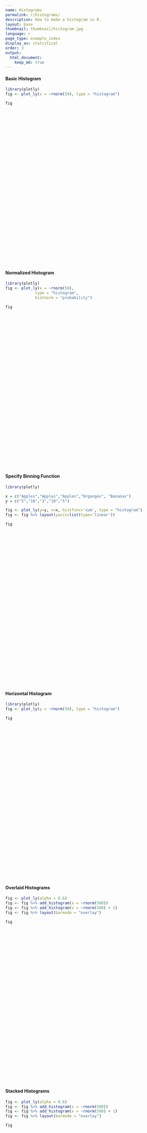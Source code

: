 ```yaml
---
name: Histograms
permalink: r/histograms/
description: How to make a histogram in R.
layout: base
thumbnail: thumbnail/histogram.jpg
language: r
page_type: example_index
display_as: statistical
order: 3
output:
  html_document:
    keep_md: true
---
```



#### Basic Histogram


```r
library(plotly)
fig <- plot_ly(x = ~rnorm(50), type = "histogram")

fig
```

<div id="htmlwidget-355b03c7bb6f570a4fd3" style="width:672px;height:480px;" class="plotly html-widget"></div>
<script type="application/json" data-for="htmlwidget-355b03c7bb6f570a4fd3">{"x":{"visdat":{"1a373d7fcaa1":["function () ","plotlyVisDat"]},"cur_data":"1a373d7fcaa1","attrs":{"1a373d7fcaa1":{"x":{},"alpha_stroke":1,"sizes":[10,100],"spans":[1,20],"type":"histogram"}},"layout":{"margin":{"b":40,"l":60,"t":25,"r":10},"xaxis":{"domain":[0,1],"automargin":true,"title":"rnorm(50)"},"yaxis":{"domain":[0,1],"automargin":true},"hovermode":"closest","showlegend":false},"source":"A","config":{"showSendToCloud":false},"data":[{"x":[0.27983542866983,-0.674298481705382,-0.570670899880519,1.34998655930649,-0.27452735736833,0.777222953984858,0.206716618598938,-0.577427099368804,1.23914610116807,-0.464376672457415,0.525597104551283,-1.00305727999044,0.0304988791059347,-2.09835424756752,-0.306749113403799,0.980998095505458,0.18605629961266,0.672607869623748,-0.200068964467869,-0.607275470051013,0.305796464425896,1.18266012382072,-0.456253289616722,-0.0904232360232152,0.0594432160556748,0.185327200298133,-0.470245776573323,-0.378475466169047,-0.555447995918674,-0.761502740800834,-1.61416898713566,1.10040572590884,0.597549716398477,-1.09786887773907,-0.286081493735998,0.623714070895035,1.22261436180257,-1.55215393208995,0.740322730982524,-0.662309650886409,-0.104475676073617,1.05328633285775,0.533183549791051,0.481241327543008,0.421187646275005,1.16938633532818,-0.967680576071991,-1.94224327583549,-2.04556120654591,0.0597190386114606],"type":"histogram","marker":{"color":"rgba(31,119,180,1)","line":{"color":"rgba(31,119,180,1)"}},"error_y":{"color":"rgba(31,119,180,1)"},"error_x":{"color":"rgba(31,119,180,1)"},"xaxis":"x","yaxis":"y","frame":null}],"highlight":{"on":"plotly_click","persistent":false,"dynamic":false,"selectize":false,"opacityDim":0.2,"selected":{"opacity":1},"debounce":0},"shinyEvents":["plotly_hover","plotly_click","plotly_selected","plotly_relayout","plotly_brushed","plotly_brushing","plotly_clickannotation","plotly_doubleclick","plotly_deselect","plotly_afterplot","plotly_sunburstclick"],"base_url":"https://plot.ly"},"evals":[],"jsHooks":[]}</script>

#### Normalized Histogram


```r
library(plotly)
fig <- plot_ly(x = ~rnorm(50),
             type = "histogram",
             histnorm = "probability")

fig
```

<div id="htmlwidget-0f14f626253671ef3985" style="width:672px;height:480px;" class="plotly html-widget"></div>
<script type="application/json" data-for="htmlwidget-0f14f626253671ef3985">{"x":{"visdat":{"1a373f193e81":["function () ","plotlyVisDat"]},"cur_data":"1a373f193e81","attrs":{"1a373f193e81":{"x":{},"histnorm":"probability","alpha_stroke":1,"sizes":[10,100],"spans":[1,20],"type":"histogram"}},"layout":{"margin":{"b":40,"l":60,"t":25,"r":10},"xaxis":{"domain":[0,1],"automargin":true,"title":"rnorm(50)"},"yaxis":{"domain":[0,1],"automargin":true},"hovermode":"closest","showlegend":false},"source":"A","config":{"showSendToCloud":false},"data":[{"x":[0.956418230816668,0.282397670756533,0.335493664780811,-0.55914771604428,0.440646851048775,1.13715425432916,-0.529794683243705,2.05867860155113,0.0157357513772343,-0.0321916153463011,1.18041962502991,1.52811717745098,-0.0213782490025081,-1.68346321595205,0.461226600765043,-0.339524092674311,1.46772093440076,0.605360692454705,-1.23490216303623,-0.194340542706868,0.673588804954787,2.23372568638953,0.344736829446026,-0.00307580109077507,-1.50636368929783,0.485513013366048,-1.02776668247136,1.32082219691812,1.402692751964,0.968874346159081,1.51301134063804,-1.01071443753755,0.822126380604659,0.627772897984335,0.576360623054911,0.419589880789405,0.484603184524029,1.13248350702096,-0.0938247503106488,0.406315192258802,1.69118363313816,-0.151313411162652,-0.398579601348941,-0.850595772514011,-1.41720556246084,0.779157305838177,0.307183166126124,0.532012726777215,0.336694265074098,0.0245409547516263],"histnorm":"probability","type":"histogram","marker":{"color":"rgba(31,119,180,1)","line":{"color":"rgba(31,119,180,1)"}},"error_y":{"color":"rgba(31,119,180,1)"},"error_x":{"color":"rgba(31,119,180,1)"},"xaxis":"x","yaxis":"y","frame":null}],"highlight":{"on":"plotly_click","persistent":false,"dynamic":false,"selectize":false,"opacityDim":0.2,"selected":{"opacity":1},"debounce":0},"shinyEvents":["plotly_hover","plotly_click","plotly_selected","plotly_relayout","plotly_brushed","plotly_brushing","plotly_clickannotation","plotly_doubleclick","plotly_deselect","plotly_afterplot","plotly_sunburstclick"],"base_url":"https://plot.ly"},"evals":[],"jsHooks":[]}</script>

#### Specify Binning Function


```r
library(plotly)

x = c("Apples","Apples","Apples","Organges", "Bananas")
y = c("5","10","3","10","5")

fig <- plot_ly(y=y, x=x, histfunc='sum', type = "histogram")
fig <- fig %>% layout(yaxis=list(type='linear'))

fig
```

<div id="htmlwidget-4ec66d2c1d259731288f" style="width:672px;height:480px;" class="plotly html-widget"></div>
<script type="application/json" data-for="htmlwidget-4ec66d2c1d259731288f">{"x":{"visdat":{"1a37210596":["function () ","plotlyVisDat"]},"cur_data":"1a37210596","attrs":{"1a37210596":{"y":["5","10","3","10","5"],"x":["Apples","Apples","Apples","Organges","Bananas"],"histfunc":"sum","alpha_stroke":1,"sizes":[10,100],"spans":[1,20],"type":"histogram"}},"layout":{"margin":{"b":40,"l":60,"t":25,"r":10},"yaxis":{"domain":[0,1],"automargin":true,"type":"linear","title":[],"categoryorder":"array","categoryarray":["10","3","5"]},"xaxis":{"domain":[0,1],"automargin":true,"title":[],"type":"category","categoryorder":"array","categoryarray":["Apples","Bananas","Organges"]},"hovermode":"closest","showlegend":false},"source":"A","config":{"showSendToCloud":false},"data":[{"y":["5","10","3","10","5"],"x":["Apples","Apples","Apples","Organges","Bananas"],"histfunc":"sum","type":"histogram","marker":{"color":"rgba(31,119,180,1)","line":{"color":"rgba(31,119,180,1)"}},"error_y":{"color":"rgba(31,119,180,1)"},"error_x":{"color":"rgba(31,119,180,1)"},"xaxis":"x","yaxis":"y","frame":null}],"highlight":{"on":"plotly_click","persistent":false,"dynamic":false,"selectize":false,"opacityDim":0.2,"selected":{"opacity":1},"debounce":0},"shinyEvents":["plotly_hover","plotly_click","plotly_selected","plotly_relayout","plotly_brushed","plotly_brushing","plotly_clickannotation","plotly_doubleclick","plotly_deselect","plotly_afterplot","plotly_sunburstclick"],"base_url":"https://plot.ly"},"evals":[],"jsHooks":[]}</script>

#### Horizontal Histogram


```r
library(plotly)
fig <- plot_ly(y = ~rnorm(50), type = "histogram")

fig
```

<div id="htmlwidget-32d2e41ed810b3c09694" style="width:672px;height:480px;" class="plotly html-widget"></div>
<script type="application/json" data-for="htmlwidget-32d2e41ed810b3c09694">{"x":{"visdat":{"1a373ab5e393":["function () ","plotlyVisDat"]},"cur_data":"1a373ab5e393","attrs":{"1a373ab5e393":{"y":{},"alpha_stroke":1,"sizes":[10,100],"spans":[1,20],"type":"histogram"}},"layout":{"margin":{"b":40,"l":60,"t":25,"r":10},"yaxis":{"domain":[0,1],"automargin":true,"title":"rnorm(50)"},"xaxis":{"domain":[0,1],"automargin":true},"hovermode":"closest","showlegend":false},"source":"A","config":{"showSendToCloud":false},"data":[{"y":[-1.80447616738818,0.598349361799679,-0.373743854056012,1.90595249911797,-0.638646358561413,-0.0283283603241676,-1.06734675254918,-1.30200262840946,-0.816727012830753,0.851028679079171,-0.112668695607578,-0.834570472329195,-1.41453417169772,-0.0132727162434534,1.58948306961394,-0.98607054047001,1.13510179360935,-1.74040891479292,1.60534051950468,0.0602822173418079,-0.569350939762041,0.983691984394392,-0.380903389260885,0.129933017156915,-0.171291774015986,1.86139457786177,1.2412518270499,2.2351581060209,0.35487207351733,-1.51786686748998,2.29234644704227,-0.468550861387706,0.361101509613577,-1.16237256680426,-1.90284577764087,-0.435112341138792,0.666653572370746,-0.897353186939828,1.23923545155261,-0.122424535566812,0.421465450149486,0.284907797426917,0.343430875373256,0.585484054595795,1.69675730846572,0.402300620660435,-1.42883821664292,-0.0486467171559873,0.0182484073202387,-0.253359150562663],"type":"histogram","orientation":"h","marker":{"color":"rgba(31,119,180,1)","line":{"color":"rgba(31,119,180,1)"}},"error_y":{"color":"rgba(31,119,180,1)"},"error_x":{"color":"rgba(31,119,180,1)"},"xaxis":"x","yaxis":"y","frame":null}],"highlight":{"on":"plotly_click","persistent":false,"dynamic":false,"selectize":false,"opacityDim":0.2,"selected":{"opacity":1},"debounce":0},"shinyEvents":["plotly_hover","plotly_click","plotly_selected","plotly_relayout","plotly_brushed","plotly_brushing","plotly_clickannotation","plotly_doubleclick","plotly_deselect","plotly_afterplot","plotly_sunburstclick"],"base_url":"https://plot.ly"},"evals":[],"jsHooks":[]}</script>

#### Overlaid Histograms


```r
fig <- plot_ly(alpha = 0.6)
fig <- fig %>% add_histogram(x = ~rnorm(500))
fig <- fig %>% add_histogram(x = ~rnorm(500) + 1)
fig <- fig %>% layout(barmode = "overlay")

fig
```

<div id="htmlwidget-c009abc4f8bbc7e511bf" style="width:672px;height:480px;" class="plotly html-widget"></div>
<script type="application/json" data-for="htmlwidget-c009abc4f8bbc7e511bf">{"x":{"visdat":{"1a376de343ec":["function () ","plotlyVisDat"]},"cur_data":"1a376de343ec","attrs":{"1a376de343ec":{"alpha":0.6,"alpha_stroke":1,"sizes":[10,100],"spans":[1,20],"x":{},"type":"histogram","inherit":true},"1a376de343ec.1":{"alpha":0.6,"alpha_stroke":1,"sizes":[10,100],"spans":[1,20],"x":{},"type":"histogram","inherit":true}},"layout":{"margin":{"b":40,"l":60,"t":25,"r":10},"barmode":"overlay","xaxis":{"domain":[0,1],"automargin":true,"title":"rnorm(500)"},"yaxis":{"domain":[0,1],"automargin":true},"hovermode":"closest","showlegend":true},"source":"A","config":{"showSendToCloud":false},"data":[{"x":[0.76562710574454,-2.07557393611518,-0.900757346349198,0.300283200173198,0.39716112553861,-1.27794853579214,-0.228279324238071,0.559149446601305,-0.0409053935844796,0.831383164624839,0.786938299008283,1.06698687720252,0.386497489037181,-0.905464330534411,-1.50222554367103,-0.222636383238608,1.52713368265261,0.498694421584151,-0.899450096726191,-0.969655472926223,0.198152798632106,0.752672945319335,0.347063331271682,-0.637482963223039,0.752819462111727,0.935840352254112,-0.240866241333957,-1.07591064787605,-2.52622906084288,-0.708625374236831,-0.415534294042231,0.65002733485553,0.425598293049029,-2.52553673194018,0.0780132726639589,1.33584885137133,1.13264234760325,-0.0486274925391137,-0.915361606267192,0.700108434644909,0.450456224045497,-0.795118683696664,0.320784507550256,0.139438758445379,0.248340543108388,-0.216322514988362,1.04458513876694,0.338721293448078,0.243668897904467,-0.965907578064929,-0.963697991677417,-1.27977542026004,0.932114902426987,-0.439077629635049,0.484604670955394,-3.31166743555305,-0.967062524560534,1.52222672726197,0.0309242143700725,1.3789584554258,0.551157711963245,0.508802956814667,-1.03624341140939,1.26056229252955,1.36034817283997,0.305644034447538,0.0160255507418257,0.505711056125059,-0.999353535352646,-0.35094681166388,0.964394367114605,-0.246061293850843,0.349999645960932,0.818604046908001,1.15043793355574,-0.615184907880957,1.4221388469401,0.557057639190329,-0.413990772392063,0.235256445682063,-0.718031666360183,0.616673472956994,0.0721376427255433,0.468229959202636,0.406525456997889,1.21658760524171,0.230396704979419,1.43640434202937,-0.0713654353193521,-1.72976078466873,-0.86760744575728,-0.994034121396668,-1.19070919582205,1.79414850321481,-0.0717644698413551,-0.430854520522467,-1.71857762623859,-0.237561734751948,-0.866116935095174,-0.00547737353667619,0.753728533418794,1.76568109324482,0.337430390397699,1.63482655655832,-1.68765008702311,1.55263821077383,-1.17405984817783,0.588471268640986,0.0441818956548226,0.663553292490948,-0.495252846545253,-0.256201983515899,-1.21090400352295,-0.244446805747517,0.156849177772613,-1.57222854738565,-2.40440632754997,1.11567366738679,0.238862872016805,-0.0596317800373447,0.702576436911892,-0.585550995586311,0.278377956007148,-0.206317178197942,1.92904829208203,1.51052621542606,-1.19114145168769,-0.119810688579126,0.00172963320424468,0.540820750385286,-0.667676701361042,-0.181905998770823,-0.566487628236369,0.860279264894245,0.469489895474751,-0.304579002256337,-0.96471569147877,0.109675802421102,-0.740034012340784,0.795965572252569,-0.884249396922624,1.44287290659205,0.993669183362727,0.32127371392915,0.510628348393417,1.64747375798297,-0.276896914068981,0.768326220594854,-1.19671179341215,-0.530559917323665,-1.06355258195893,-0.242329622534712,0.0224337371168691,-0.700479647946428,0.417156569108911,2.10448623705847,-0.320387881331389,0.0587908997313041,-0.937713951095777,0.327748877244424,1.48341517768527,-0.0809734420826933,-1.42666260900658,1.23361297623247,-1.46394874057876,0.517794096852243,-0.171336748947861,1.19625277736143,0.662554970623455,0.459814450759851,0.828868004222596,0.604634987898,0.326665018653917,0.85683140748624,0.630165753401996,-0.512718609753518,0.0305935694789521,-0.0219446081094826,-1.61153568407134,-0.997795042508342,-0.139323376806336,0.0260783995413009,-0.257737738656168,-1.44653115802779,1.63202848070821,-0.399795031830136,-1.12331516899342,-0.730469291196792,-0.179302525936043,-0.376923370094188,-0.743776973865871,-0.579922573985099,-1.352499064896,-0.266764215743567,-1.67344595381569,1.51568269688803,0.380711568740903,0.156658871600984,1.32908788924513,0.396337134086929,-1.4612436051644,-0.243996337275877,0.0244869483189417,0.302753565893084,0.0907571184048646,2.37304569397407,0.276398832704015,0.491728212944651,-0.380703986944353,0.158579301475354,0.0495510387042265,0.0888764021006252,0.605998778495349,-1.63334738072955,0.365830661257011,0.0636374138397922,-0.397719494594584,1.18800648444222,0.731435244911336,-0.752004997491859,-0.956640555243304,-0.329265372967889,0.680588161370678,0.800413337156248,-0.947020217023605,0.508849101249149,-0.750116977485346,-0.365024648634972,-1.77275475113572,-0.575070152756127,-0.531287607073236,0.579731503497286,0.0532313867410186,-1.34909451219464,0.869007959669608,0.719237309864951,0.553164619775555,-0.311775686968583,0.106474985642542,-0.622592154601903,-1.28756936327383,-1.75744830237438,0.356181299658466,0.4538008177216,0.314324333127815,0.540259309339519,0.894526076636005,1.06231629108396,-0.88556893677069,-0.0468446765352339,-0.607217359293277,-0.112680173740304,0.0810430730171554,-1.0363278867777,1.24541045794486,0.475325645609053,0.170236797386566,-0.579011070347193,-0.0322222618202725,1.03482308598976,-0.736805612016076,0.471297848791127,0.510827394514685,0.950114930746869,-1.85420443485127,-1.31142192309668,-0.532636741237238,0.517624900220467,0.606092285045312,-1.18603388497935,-0.58860101352747,-1.46617863368787,1.54518344907264,1.71435811658795,-0.305352380866082,-0.15568702140331,0.700881747984061,2.2909646071912,0.499283973948464,-0.865716356699908,0.0383742232712548,0.892990276530814,-0.38040715723713,0.10499092705407,0.42796925507366,0.391123284962272,-1.35119075368256,-1.66148003583342,-1.35395238745506,0.964572194508237,0.33446056408412,-1.18745937374273,0.884425912826842,0.701484122968111,-0.61456487378802,0.111949535831963,2.10839187700917,-0.796216473073957,0.0233225508923924,0.210587727338392,-1.88226076125313,-0.34754039621268,2.05595261125821,1.33379566032104,0.487437937485127,-0.231738512307095,0.208089622942372,0.0352604201620891,1.16599246602023,-2.13583962821891,0.302897517335564,-0.445197457577861,-0.559121509205191,-1.84718309785345,-0.310895916940984,0.565802333445123,0.725283838289772,-0.0261564033628197,0.15580012529364,0.543817029626114,-0.559355749556905,-1.48160131754469,1.1893524448224,1.15610757261277,2.01720501094033,-1.0743044404909,0.200664531718439,0.897190904373202,-3.13756342482829,1.57722365943875,-1.6897534082266,0.0583058371875258,1.29241490872442,0.334504201991973,-0.258129259580217,-0.319927060940581,0.0270898936159188,0.375358873064977,0.281815562913255,1.32724592147333,0.0968728859351673,-0.417570827728663,0.254850527083501,0.0234321354212107,1.76820601731851,0.308010694408663,-0.806269551544481,0.000722135686877654,-1.54553633311853,0.358870580800556,-1.08249337277696,-0.494579471230673,-0.000982925642293149,-0.59419634322994,2.52542915929377,-0.322145350839824,-0.301366248286813,1.40582253114744,2.14667403120227,1.09134658272599,0.416581113800201,0.19464726580915,-0.879488401308483,0.647276359393514,0.348100738625016,-0.711517333217193,0.417957403989502,-0.426521401853564,0.577973876146113,-0.549947596940304,-0.669600446430431,-0.511669608935175,-0.428059474324308,0.5977833733473,-0.273203465938261,0.000278947961991515,-0.28331879738375,-1.12234757342682,-0.223225736752934,-1.26301935749485,1.86872719172638,-0.27975815056998,-0.492609689945383,-0.130798879213067,0.834022646887551,-0.646573907794347,1.12982591341379,0.146548907755957,0.0189310168720506,-0.464979201707807,-1.19960913149167,1.76791505867521,0.760368114353271,0.57953657777241,-1.23393004699482,-0.107355719104546,0.586940823450455,1.61181746737712,-0.02450734707565,-0.569212477147797,0.476298561618983,0.918875569109183,-0.670432284169518,0.151886585583723,3.37142232123161,0.214805151487266,-1.10191480734375,0.101415202549155,0.618417213087413,1.56439559811997,-0.928287265674386,0.489831133036035,-0.25271228112907,1.29138413089496,1.84220597324751,0.824822137510365,-0.112621902858559,0.586158314808264,-1.55847541710753,-0.391663438245912,0.785825441472471,-0.666598148488519,0.334005512207178,-0.466315141629835,0.343902462858092,0.0350951728986699,-0.647419793250362,-0.226739581017507,0.513953793418138,0.485291695748766,-0.814736270040628,0.0672358162983518,1.13410729911052,0.247189013001549,2.66754898899722,-0.514724880960048,0.145145209437701,1.18124838128335,0.801666005595029,-0.214562781601416,-0.0353203334618521,-2.01988343537118,-2.41346663183055,-0.616630366678815,0.431278953351852,-0.66774284190611,-0.870627160905787,0.728743930899554,0.338365865155381,0.478816690573133,1.10672572594488,1.08025281109024,-0.274133004265657,-1.00276842616782,-0.399082110778684,-0.750971420399678,1.39716755937694,-0.187546219063841,0.837532300811796,0.753816574253276,-0.329759778946153,0.27076090655341,-0.0798744915846134,1.10909664253922,-0.0831029791702035,0.130979129890931,-0.65236531209165,0.648916911224777,0.224368122314475,1.42469604867158,0.707224658693175,-1.27231065059505,0.698636864700074,-1.43042757204308,2.27449140644969,-0.0758339112163303,-0.161866722816497,-0.729402835269757,-2.08173934476465,-0.249869146831746,-0.0987450933019609,0.207395664434968,0.874893722690407,-0.923252882436864,-0.36190979858615,-0.1127008825927,-0.997225180846703,2.11373480329587,2.321752550499,-0.686514587345396,-1.17472241433498,0.58901559860608,-0.44967334526832,1.71288734979503,0.281356391362037,-2.90797127052725,-1.96991191100016,-0.0440956952801771,-2.23072567396067,-0.825932191471317],"type":"histogram","marker":{"color":"rgba(31,119,180,0.6)","line":{"color":"rgba(31,119,180,1)"}},"error_y":{"color":"rgba(31,119,180,0.6)"},"error_x":{"color":"rgba(31,119,180,0.6)"},"xaxis":"x","yaxis":"y","frame":null},{"x":[2.02839177049214,2.15135171497743,0.0170858447277304,1.96684953887696,1.27766479921141,-0.244205792633055,-0.0730099172504297,2.30220005530775,0.163889739137149,1.12181990521876,1.72619895158778,2.23962648830237,0.170667920762411,-0.471810033403535,1.3905085246821,2.69214349234592,1.96376715202897,0.276042129886815,0.361442872605316,1.78236524192521,-1.32631800084859,-1.01778699855531,-0.685129614748259,-0.586493574881367,0.713645659117145,0.0749666518996076,1.65085562422336,1.27533086066686,-0.588578565876818,1.97182323648887,0.869185213803877,1.85674402225153,2.68794188696312,1.03610194707059,1.26085297846519,-1.11766614894021,0.924823459174562,0.0597751562020415,0.556021846238641,1.1528621621723,2.01603744272922,2.58034995568197,-0.539990477347703,-0.269475938220583,-0.367228011882409,0.659887623389361,0.940454465343264,2.42450619886605,-0.0510937619032572,2.03988277972077,2.53075182495794,-0.818579952805064,2.15832915684787,1.98638152639958,0.575419211809172,1.93317161898069,1.53087415453609,2.98730258724222,0.557764876336621,2.04316731855109,0.802515388066863,3.4207107313499,1.38782316595306,0.46292340322366,2.39076207306275,0.502982051348815,0.149204186656512,0.513509143614611,-0.340907340384119,1.12708998080032,-0.862031743737852,2.3613568789506,0.492885259599274,1.40110713586107,3.21571975238664,2.5120551618088,1.18280602444508,-0.448967214937237,1.73832757336278,-0.049131789110628,0.144354602372094,1.09157602611397,-0.197931538567846,0.858515435638228,-1.06962333556224,1.52057021459373,-0.232730239312638,0.209689874577208,-0.108855093527295,0.62251494078362,1.83991810238505,0.494361963857982,-0.411491546791252,0.205748240374599,1.44439936437388,-0.259981197015039,3.82613249005263,0.908717342806967,0.489944042133636,2.52827685876651,0.0630031807466731,1.74927956261765,0.772291526825764,-0.194498090285532,0.680491241955049,1.00753688687726,0.870047302046168,-0.150747036083925,2.0510936707259,0.529126093354221,1.57954944759364,0.14024630210618,3.12299003317121,0.669326920356157,1.35311027227892,-1.32315027353539,1.1304498336031,0.553507107559831,1.64744614111485,0.447706777491476,1.10782259043911,-0.244623174306746,1.64257450738784,1.52439997880595,0.618686228294262,-0.268879633654745,1.16739459349648,0.524818451089743,1.32508914372165,0.820333964310155,-0.700288380800201,-0.391246811387958,0.813518933054019,0.364758656874745,0.526939532423591,1.73051954179311,0.429774390684815,0.954355616862303,0.971309041644763,-0.0949250977147416,2.51416458305505,2.30673596184756,2.74800579681737,2.03166185541199,3.14865873176349,2.28830222932949,2.74105178366835,0.694654800537496,1.23918530060237,1.2773645527647,2.02733775999891,0.662505958134862,0.976275631560222,1.69114030024072,-0.615568729201312,0.780826288433296,2.10660287508955,-0.390584329405319,0.928881234267226,0.99034421951755,1.92381812360698,0.700885439546137,0.676634689278504,1.3764994329394,2.31034270294542,0.609473423621797,3.63419749787962,0.464102457568194,1.20821060351434,1.58427784174548,1.15625452614828,1.31331405051865,0.417859109874798,-0.491868977279429,2.21124187375307,0.668298652870949,-0.888863899565131,1.86674961475991,-1.36047257870907,-1.29754128408172,1.27780879540891,0.99893850266597,1.86780485562459,0.221372850456,0.655680210261048,0.881490727715633,1.21566834051504,-0.164732878847248,0.311566483305726,1.01654237116104,1.73766397205899,0.0990628843667832,1.31328860793305,1.61030542032317,0.303338239873615,-0.224726921777936,0.400371174239817,-0.226889070562583,1.71146763718227,1.4653052646683,0.685124353599207,1.84384831190634,1.15386363935375,1.99392021303708,0.546249582876317,0.630066970645872,-0.729425976345594,2.03977484292859,1.11544884225283,2.16448175674707,-0.79376381951588,2.04130716175711,2.07941401366079,1.21965993567651,0.812099184720418,2.34285942330519,0.756940934715945,1.54309885363515,0.22850643343404,1.05828395956674,0.398694228193599,1.53318453942132,0.154333703516187,2.44810743210621,1.75018191026901,1.16067257782104,0.371631079081798,-1.31058219415477,0.828331186482588,-0.902224145852745,1.55015510937777,-0.0619433115468577,-0.0420126011035604,1.57194737542425,3.45442980691879,1.86979991639825,2.26849666179967,1.84545642543605,2.1154979833075,-1.01690048927486,1.79586228131032,-0.375155197813473,2.73880065699424,1.51476911074249,0.98664890533105,-0.922233187993956,1.30839514507951,0.698700245237184,2.89715885045187,1.25619438083556,0.883861830838812,1.49868885967642,2.55047256177259,0.310322900393665,-0.424211901656454,1.95274280333059,1.75780438064591,0.762723441010766,0.183266694756478,-0.336612283142931,1.16493646105872,0.576234206634239,1.02263405137941,1.50220062429682,0.996956576708489,1.29848014057481,1.88961617160363,1.41755621730508,1.08586584911591,-0.205613119715252,1.19817460944691,1.38373145586124,1.18454230884736,0.485674364045301,-0.214010616286743,1.39705811973829,0.0975945223639578,2.25636352596749,0.913938434853505,1.48831590909934,0.991312783805797,-0.789472706865482,2.94958038815002,1.08745887356627,1.69716562105724,-2.28887522913687,1.31028077932228,0.437664648986069,2.87354598268526,0.934288992907195,-0.108599191835444,3.13456721544512,1.74870177881523,-1.51042002693525,2.22526929911808,1.06590707984419,0.949776677931679,2.2257180768777,1.18663906471376,1.2700536247698,1.30708019525919,0.381519168554561,0.375709288909888,-0.126456865324691,2.60818257133836,1.63886426004919,0.431804222124017,1.22974025491464,1.06402051463181,0.680013081979727,0.0507814564539887,0.597579793763422,0.394200745180109,1.80738808079422,-1.21299287280566,-0.294580445506722,1.86255221349505,0.046394690735912,1.02418643398072,0.142144172929762,0.651164803212308,0.754238647860072,1.33638803110157,2.68919744221377,0.507942798596647,0.0174296854498195,1.89274194358931,1.07464160848679,1.24606879907492,1.01369473990739,-0.0608049967519892,3.04575833445732,2.8579817307725,0.0561102819600277,1.53355958284141,0.189974847000473,2.01555383116368,2.73066782559133,2.1404216562796,1.31279662700616,1.38753586105483,1.32089036983123,1.33851135838836,1.3277236759045,1.11296077695286,1.57184588146251,0.278356340531609,2.18889416778921,-0.786732815855817,1.0110195979473,0.457276299377844,3.1477196072288,-0.90614410887605,0.97547173469643,-1.20636116992943,0.838560981431631,1.16362864173687,1.36135210231248,1.04691649274232,1.02401300094206,1.80598823451899,0.812773002216968,1.28152523769458,1.617707957477,1.49156685379883,0.334265959643598,1.82092237719173,0.106578779187818,-0.194020363295803,2.3212334004288,0.557995649022455,0.0841295980528852,1.50861887462425,1.28123758998501,0.0243990858792262,0.631702099220579,2.64591118072915,2.47949193305149,1.25434965152881,0.960759572609287,0.428667698192286,1.81752717946226,1.54976176921194,1.44500539184179,0.366056746637653,0.547516642542402,2.36320517188624,1.0648524193583,1.08779538604944,0.114456751732412,1.97534417003875,1.23745533440986,1.42833957905356,1.43188414004104,-0.180675773367789,0.781169343506698,0.668791558769604,0.556271351703019,0.971224689517026,1.60436803300991,1.2797513673413,3.16286266079041,-0.193404235836755,2.9595843379469,2.03219034706542,0.96353728441547,-0.476548468185997,0.357667286190572,1.91338023728739,0.893006198202266,1.57045375687389,-0.13503449458594,0.573774899900132,1.19125608431664,2.59729686492881,2.34640409143541,0.294958667633974,2.13618511730901,-1.09660213016043,0.452551325169423,0.333652792715184,2.02801776981969,-0.298573869010945,0.718232250491986,1.0574675074129,2.5468011287329,1.56883249040296,0.843160928345069,-0.0370638134477876,1.73349713061415,1.35247926771051,0.894956667836371,0.844223804581939,-0.0550530533288225,1.15011776956046,1.21421122151053,1.76903635070998,2.72560002666563,2.3587262781363,2.02554057594033,0.65457851785897,1.8292344815837,-0.81226237383295,1.42221388620876,2.1233652540893,2.1522886559158,2.20461697728703,-0.0571975344572817,0.13843200955655,2.06003997524197,0.630289462085096,1.04145318828564,1.4776151508569,1.00741617659324,1.35493124504029,-0.734404913347121,0.0568598865072393,1.57647752372752,0.0472453282583287,1.11825153831839,0.693600051731451,1.17128211689315,1.03811530453753,2.15029861094303,-0.0362583111451014,1.46588554448049,2.54462201718563,0.581144843657389,1.28730055547647,0.966900875492102,0.831555292777287,2.54041435972503,2.4689712860917,-0.0923161930535836,-0.833010591038289,1.45099695460054,0.251760682837087,3.44789599493804,2.106087770721,-0.311805713567875,0.49304280523728,2.47517782347156,1.22842577522912,2.56045294827511,0.361511850702557,-0.118541705140824,2.22748529368282,-0.45631668812575,-0.276205112468326,0.608560784313175,2.21426892942835,0.43532621367842,1.32200218864041,1.37979588320226,0.194444866564213,0.744837000655663,1.06629043933052,1.73762586809216,1.93146462374085,-0.251040935430276],"type":"histogram","marker":{"color":"rgba(255,127,14,0.6)","line":{"color":"rgba(255,127,14,1)"}},"error_y":{"color":"rgba(255,127,14,0.6)"},"error_x":{"color":"rgba(255,127,14,0.6)"},"xaxis":"x","yaxis":"y","frame":null}],"highlight":{"on":"plotly_click","persistent":false,"dynamic":false,"selectize":false,"opacityDim":0.2,"selected":{"opacity":1},"debounce":0},"shinyEvents":["plotly_hover","plotly_click","plotly_selected","plotly_relayout","plotly_brushed","plotly_brushing","plotly_clickannotation","plotly_doubleclick","plotly_deselect","plotly_afterplot","plotly_sunburstclick"],"base_url":"https://plot.ly"},"evals":[],"jsHooks":[]}</script>

#### Stacked Histograms


```r
fig <- plot_ly(alpha = 0.6)
fig <- fig %>% add_histogram(x = ~rnorm(500))
fig <- fig %>% add_histogram(x = ~rnorm(500) + 1)
fig <- fig %>% layout(barmode = "overlay")

fig
```

<div id="htmlwidget-d101afda3f3b0fcc228a" style="width:672px;height:480px;" class="plotly html-widget"></div>
<script type="application/json" data-for="htmlwidget-d101afda3f3b0fcc228a">{"x":{"visdat":{"1a375cc24d10":["function () ","plotlyVisDat"]},"cur_data":"1a375cc24d10","attrs":{"1a375cc24d10":{"alpha":0.6,"alpha_stroke":1,"sizes":[10,100],"spans":[1,20],"x":{},"type":"histogram","inherit":true},"1a375cc24d10.1":{"alpha":0.6,"alpha_stroke":1,"sizes":[10,100],"spans":[1,20],"x":{},"type":"histogram","inherit":true}},"layout":{"margin":{"b":40,"l":60,"t":25,"r":10},"barmode":"overlay","xaxis":{"domain":[0,1],"automargin":true,"title":"rnorm(500)"},"yaxis":{"domain":[0,1],"automargin":true},"hovermode":"closest","showlegend":true},"source":"A","config":{"showSendToCloud":false},"data":[{"x":[-0.643158685677928,0.229006379723716,-0.526617027923343,-0.908429602460667,0.275710037695232,0.759255337680001,-1.35440744912247,1.11476222713872,-1.19630272546112,0.17774474886031,1.34797972637167,0.926982696343485,0.381192711674076,0.721651741033756,0.399105206193559,-0.601993553202727,0.197271826701547,0.292717200534364,0.549150163938159,-0.862850014634973,1.05833608394678,1.61664689657711,1.90673842257916,0.198979577165786,-0.753852986213415,-0.2689710505598,-0.107387331112022,-0.120157180380065,0.258361261265359,-0.0165520372156165,-0.972043498042976,0.239548460368919,-0.750133158239094,-1.21943564815609,1.40562215243139,1.22700999399437,-1.2698887717508,0.78384655567812,-1.36720544182887,-0.0926272861201581,0.0774885380592827,1.98031411918707,-0.53719208405687,-2.01481627509601,0.827418109282666,-0.213376544763005,-0.444477154347395,-0.81733939187114,-0.114036923585696,0.237300345286797,0.802665645765602,-0.934470971914291,-0.583571808155527,-1.03781658591433,0.226860036250277,-0.877059518669496,0.250772730877636,1.95304657718906,-1.87825478212567,-0.976560543490651,-0.417451803020026,0.291229903946969,-0.273353024462086,0.686348435991886,-0.0625914228193378,-0.930600545077797,-1.49596716716245,-0.991956363700745,0.489676081779242,1.80329628681434,-1.63464270680877,-0.666825416699042,0.100369042734075,1.3568136260574,0.244850265635415,0.912093842118518,1.54547285552881,-0.966042600141095,1.34852518581912,-0.818042889633592,0.324539833024676,0.258567779653654,-0.990524311797057,0.242942461100865,-1.05384591808693,1.10894309759777,0.805195460950209,-0.530023920633388,-1.19949697970311,-0.39905477388275,-1.02021927714643,-2.74873266457717,-0.83216587511983,-1.14585520679736,0.566499311564265,-0.568941668438275,1.68545416649193,-1.63163456205382,0.797586422912287,0.658359470085229,-0.912286823182229,0.789880406904839,0.425189929364112,-0.669328046881928,-0.258089871953616,1.58853449109054,-1.46056246380647,1.84208939125001,0.102915498558988,-0.949345489973063,-1.09988251192273,0.202154652453804,-0.990032026064728,0.327227901057962,-0.777883237162677,-0.208932887784093,-1.09726154261902,-1.18165762213531,-0.226679283915988,1.1084116192723,0.683941760604609,-1.41267352148012,1.32501423350224,-0.183064507746526,-0.659758329425339,-0.535408228604604,0.858994680883374,-2.6568433917296,-0.471637088058985,-0.059376823917127,-0.38102516020443,-0.675341002039291,0.339109277660685,-1.42663348465565,0.233165647047988,-0.104654352646737,-0.246285943423023,-0.610790471885356,0.519513906675316,1.73479746050241,-0.476671776454343,0.430257683707465,-1.7689099478324,0.62931153627564,2.29322338351665,1.78332459459193,-0.34419984543629,0.502123367966616,0.0142499443412078,-0.877164060624191,0.482404326602543,-1.16437809514124,-1.5058172709363,-0.884863403940328,-1.11902336031791,-0.118864204701127,0.271759739870827,-0.640533303916545,-0.11024295542156,0.258831707430099,-1.36638958214255,0.635172282715936,0.886130136085042,-0.143868490584606,-0.829908809566736,-0.168660474935625,-0.0762079483477743,-1.53750194174247,-0.724043940567104,-0.396348193201738,-0.135342654481346,-0.448998145012585,-0.0717262758999087,0.584934395462456,-0.86332747620051,-0.0837252694933423,0.0442507090719145,0.440978021226748,-0.692823226128757,-0.149203895854042,-0.574288693615219,-0.177433711022753,-0.057705346644367,0.949784222901793,1.10958318632078,-0.655356269362765,-0.230487172618121,-0.139820985602131,0.423553508487682,-0.552868990557986,-1.13842709221764,2.35349772592034,0.034164024925337,1.29096327575102,-0.0602277159145183,0.195187752515662,0.730481131887385,-0.0601975047346592,-2.00494178477028,0.609471116610146,1.55454748636358,-0.434417087693298,-1.73934718094198,-0.515619234193455,-0.672981543970254,-0.40610886055287,-1.69280025493785,-0.608269505255652,-0.510200853930735,0.190892582962117,0.587840112350072,-0.155916153484239,-0.183225997312339,0.432678902160648,-0.164494147378844,-0.85668201150639,-0.427050061205572,1.32836929284848,-0.0911595339387719,-0.682625384790944,3.01126712709218,-0.914355076658363,0.87245392872098,0.728684600050856,1.01786271292803,-1.11263855663491,1.41998167527153,-1.66065933869266,0.0249552987019749,-0.545647431043034,-1.3340165771887,-0.639772095231431,1.14907839746886,-1.8175947010337,1.07834429826891,2.78632410328215,0.887097279325467,-1.27895193074683,-0.452237078643186,-1.31239169539352,0.91921894321259,-0.214629770361113,-1.39032207903814,0.522353319021346,-0.840714435935843,0.329683888932332,-0.998118391111309,-0.420033295141857,-0.802272863244434,0.56595377106673,0.698927401999869,1.12071804535759,1.362451380373,-0.929980909932044,0.295006729054267,0.0645887746662816,0.989619027981801,-0.703984315038712,-1.41045539271271,1.30586712582654,0.634790515665792,0.162504562526194,0.244565289698493,-0.23807295690068,-0.128646616362946,-2.51467216253151,1.16333958478179,-0.745033832024933,-1.00890728190596,0.176386314415327,0.110127028518408,1.03742534631175,-0.696446675299241,-1.39395576699646,0.906867052725403,-0.75178426628457,-0.521578994011148,-0.238456017749286,0.9629175088791,0.236738054921918,1.62305257578168,-1.53403855301946,0.696512596630374,0.819367737926991,1.12344041365313,0.724265491319052,0.202782603484236,0.595011938251909,-1.65662151029182,-0.266615334412879,-0.188180374106542,0.110198791842718,0.303418946880902,-1.61428044626384,-0.00175529554674244,-0.269024639160841,-0.38366646498496,-1.78429998321089,1.39118274651885,1.64424195126351,-0.137384381471402,0.0508705323451905,0.930862302392968,-0.988972141425073,-1.06195743156927,-2.1112270182449,0.59551518978843,-0.555879275273731,-0.266430980700799,-1.19527517125675,0.35527391231326,1.37801566140827,0.620212980183935,-0.526041026217165,0.129889658234396,1.91803833938905,0.134976353423992,0.0850693050417252,-0.506970010121931,0.76216772618965,-1.45966083400577,-1.47168537499403,-1.4410459706494,-0.797476593639052,1.19816038378972,1.45127073938124,2.19862658300755,-1.72693562713562,-1.98941996797956,0.647552939463943,-1.20450543606354,-0.246689267388573,-1.06085866207658,-0.15158817928656,-0.792229476798693,-0.153267877919595,1.61104852069803,0.399799071955268,0.842905356309414,-0.186813990506663,0.853033386154108,1.10234430933395,-0.0890231022390495,-0.951275337232062,1.10530154533792,0.17741821175071,-0.00334662932847678,-0.407103931247224,-1.04971603373819,0.985460350867144,0.482176916036785,1.3497837991001,-0.884558099610191,-0.126119240065887,0.482245153341285,0.488073513176455,-0.0474516494958729,0.133783995126646,1.61858520931286,0.752441802684414,0.821448912802516,0.927078677043092,0.204179609898498,-1.35167803186089,-1.44739120531247,1.9899940957487,-0.19686945100979,-0.44223239805823,0.832102648293832,0.374863045864036,-0.146965164212983,-0.713304829734428,1.20301641254344,0.0591985565766145,-0.737365980135156,-0.842563741938709,1.06224202404758,-0.475366014875168,-1.80791970409035,-0.502896476221833,0.081353954938197,1.4126595405544,-0.823524308855872,0.920192946755749,-1.76422388207587,-0.29655681574565,-1.50216082581012,-0.296548960663552,-1.21650318149402,-0.573168434447592,1.49932213485759,-0.244213290751889,0.785872773793429,1.71430551214123,-2.06145448658915,-0.623703457727701,-0.455082679421135,-1.58164831319693,-0.904825848005168,-1.20011647873436,-1.60246869770792,-1.20640773504484,0.569163464564815,0.558537435257468,2.10220861071476,0.447787265714798,-0.493974717325106,-1.82737265747689,-0.333278144924965,0.334708414842441,1.47475549785691,-0.539254600637481,0.0765033891676805,-1.78650626306644,-0.329777291840423,-0.193909728727993,-2.06729455311371,-1.2694493347596,0.632002322640339,0.365983682402759,0.456705750958432,-1.32302089325159,0.331654185362822,0.77066414504787,1.5632020713497,-0.345084841256154,0.0342743107405928,1.85985862189794,-1.25206043662152,0.366845975023284,0.264839077412484,-0.0154780969441458,-0.338067149073506,1.37932769122939,-0.745994196795599,0.856380671574611,0.0915022304468473,0.644234170695507,-1.47314074795752,0.743719398228863,-0.205496797069251,0.021532411771139,1.53701588497976,-0.0397664857631763,-0.066099676373809,0.320308552805055,0.446984634479241,0.0313072359824296,0.497302862482878,0.368217653102475,-1.39550341358552,-0.0665475430038372,0.419268800100959,1.29373547161174,-1.19747322323079,0.10848455950327,-0.212557307346491,-1.54705047615297,1.68098130329273,-0.365107468821212,-1.71645214373365,-0.45523655261219,-0.131121548723733,0.42682860859421,-0.406703427424341,-0.103666852472897,-0.271542372320125,0.870164523690338,0.27399916243384,-1.09080847998429,0.273079615906052,-1.81056570694018,1.13206641216631,1.52942460548329,-0.573683324534124,-0.302226698249193,0.852388697936199,-1.98843529830972,-0.654432405785229,-2.07085144619535,1.35492124223362,-0.937978086519906,0.355745901049683,-1.01634689518621,1.4193508941684,-0.581904645539217,-2.54180372500366,0.697607592444616,2.06884768073102,0.255760134242369,-0.460267626562578,-0.968853616968962,0.382097461164358,0.722016383495896,0.820155522423605,-2.08628715598916,-1.83167840535517,0.561319367446397,0.995257892194959,0.916285710352777],"type":"histogram","marker":{"color":"rgba(31,119,180,0.6)","line":{"color":"rgba(31,119,180,1)"}},"error_y":{"color":"rgba(31,119,180,0.6)"},"error_x":{"color":"rgba(31,119,180,0.6)"},"xaxis":"x","yaxis":"y","frame":null},{"x":[0.554477469590368,0.310478539011509,1.08642071266072,2.00538036866879,1.99829261088213,0.748681654284612,2.2955836429768,-0.569571268349731,1.46525873949381,0.104595242439371,-1.54868849103185,0.19510917401708,-0.0241940457783423,0.31184604753627,0.753248405370378,0.917844308037397,2.309532457969,1.70825933992975,1.64871922442917,1.48209966035984,0.469817357806486,0.799574967956588,0.568833814926714,-0.485184402866844,0.332276504156941,2.14050169257051,0.530333237292913,-0.571242240615812,-0.723155381307948,1.57966392007683,-1.19792524344893,1.59048585295747,0.529381697025799,0.574339938989206,2.5768709007381,0.486834248231362,0.372984488889352,-1.19390428918332,-0.548402903775424,1.03440287563252,0.206322444888109,1.77531678851732,1.34990205477002,0.580863529719489,1.07679807815789,1.87258653625416,1.89048474973416,1.61010849557941,2.49561657267157,0.296500834392877,-0.783001986961304,1.59895612949311,-0.47916180510689,0.247924262490886,0.501334632869226,0.934841574197963,1.83346320430764,1.90780026387475,-0.114466438105103,1.02288224139943,1.3882449818538,2.09407884945568,0.457415126512531,0.271737906587183,-0.315311531169246,2.43489927817533,1.96653168921123,0.436672901612146,2.19271118082428,-0.47368861463116,1.67690775709266,1.1144675954416,0.388741512792737,1.219586526415,-0.35564536478849,1.02507174376423,1.91243811088371,-0.739521322900737,-0.61610067830241,2.09123305442709,0.280576340705978,0.390436668936969,0.415032559876693,-1.148696274753,3.11694905277165,0.20138456790958,2.06216039147415,-0.872161298529007,1.95484799732033,1.54771196041241,1.49945533690564,1.7031374889386,0.397976749453218,0.527764931741556,1.45922483636413,0.79350518122817,1.24883522274099,-1.20376068708359,-0.746494269836216,2.41740999036594,0.176284354519941,1.21017313042104,0.402665699962549,0.019492949344166,1.36303356882426,2.08876005849128,0.518814717937277,-0.133957181707214,0.257421843698785,1.21808057654821,0.367659793198311,0.780383969985285,1.31293217406597,1.65535706833007,2.44404228590505,0.497227591325644,2.04862001094756,1.14008158656979,0.543956320110415,0.5985909575773,2.18473415150588,0.713651535967366,0.305619226824354,1.58806132430339,-0.107122809238113,0.9090850140291,0.951116323425642,1.8027675166378,1.09978749720064,1.87425085874001,0.00263735807544374,0.495490327762531,-0.818718324548645,0.173574557894486,-0.241757752120004,1.37670648959814,-0.0363944628714783,0.251365008049838,2.19168012863459,1.9515789314214,2.1995117994103,2.70774373838838,0.696487178786258,1.30847410658479,1.15088197002256,0.749971772852791,1.82139747310058,2.42802841280649,1.14647368018334,1.82774109359302,0.122353453462888,1.11841463167864,2.49358673622144,1.9299078436585,1.50224879739984,1.64291347392618,0.827203603225688,0.773360490810877,3.2820235034816,0.982790438380949,0.682321089690412,0.502782598201675,1.81061852137355,0.141928140348898,2.88357909068359,1.94139403634654,-0.0912907954902942,2.37307218867372,0.666984050366332,0.508479077818204,-0.385394566562123,0.515979897602318,0.0561184469164924,0.95351275912868,-0.2795678452656,-0.793331515449231,0.611243984532744,1.04258934196131,-0.796814957590355,-0.312986427236674,1.44495221665453,1.46889590592708,2.73365758711174,0.598893078017944,-1.54586814797043,-0.00531900062331503,1.76793123004895,0.0072803226876702,2.11723807876497,0.056830357055355,-1.43277255032777,1.13710405699493,0.530206943061999,-0.646336202273617,-0.126108377279148,1.31025572534309,1.33076299722194,1.42232739609173,1.88473822359746,0.400571241858835,1.38320584502678,0.245646875091663,1.06673894439005,1.13547662176873,2.22111132562867,0.425699755595866,0.606415290942049,2.25954616053125,1.75205750039795,0.0910337101985409,3.19675999416814,-0.0106207280690005,0.772487002258297,1.56452376756127,0.31839156441086,1.57591028315077,0.21793987941086,1.47047368138973,-0.00486924931355226,0.0524549283006355,0.434681766761437,-0.245994386391257,0.43918070500498,-0.508065652106081,1.86459986599739,1.02335597513737,0.17739025027917,1.6092413598276,1.45302065801804,-0.315303420105622,1.4356286457539,-0.0576336913047595,-0.149992748844725,-0.178467337595051,1.69925394645045,-0.516443097914852,-0.163041252770348,-0.163836611295782,2.04429257070426,-0.00965400072897404,-0.0997921064631579,1.35993717265626,1.64449827432658,1.68996011894288,-0.00525424699738308,-1.00189326089356,1.37648361065204,1.24352218411991,2.01054504399993,2.21197114312911,1.47518175212974,0.68681432480168,0.243372957335265,-0.309211125259629,1.08851781586265,1.84109210577412,0.0559899891950356,2.47125087532517,1.49842406956624,1.9069790258436,0.689097737770001,-0.0495799487987776,0.532470305253983,2.68707960796824,-0.568270236212125,3.11098470782171,1.53558980417394,1.78777586515251,1.36914910506325,1.49735705471621,0.815939413407712,0.734650436249104,2.02267809538246,-0.0836808002870113,1.08495165146063,0.360223509280287,-0.868232220201122,0.424937785054894,0.867281415615651,0.910738148074294,2.43439411162034,1.88991606710527,1.31214843472806,1.40825275563357,1.88616553563686,2.62490417467328,0.311099117090782,-0.518981919844241,-0.441790300989256,-0.134613107529526,2.01197892889514,0.748608194688458,0.72327757351989,1.50518299241318,2.99592205698634,2.30897008996652,-0.510292561142307,0.262320343991085,-0.24688717142055,2.34932484162359,-0.60267295864311,2.11836252929842,1.62182241243921,1.3653225159659,-0.478085421830341,2.22354359905291,-0.618151741353572,0.854657614614422,1.97821142549227,1.6529622753154,0.468484091221441,0.468280000008589,0.880638562329111,2.65040560549864,1.05071943751276,2.00400341458026,2.54825757080953,1.39742784668435,0.840087127568718,1.55472217698195,0.927067281324389,0.426789788452633,0.192474482359146,1.62254816390063,0.89716675422722,-0.243132980146817,0.315849482014732,1.48496867020423,1.13231474407208,0.305124489289045,0.44335363994986,0.360575011706944,0.609790145306094,-0.29837040243441,1.76531675002793,-0.193248251750787,0.401051157332456,0.138726950076533,2.10974920094335,0.967893904562721,1.43388436145859,0.192795274655922,-1.0743479399371,2.10203570501835,-0.209593163447805,1.72242923246713,-1.29788876819679,1.33951057743584,0.0761291146008848,0.5968656643114,1.8435131028571,3.19339793721876,-0.578860350419974,-0.219115255191878,0.574032973978832,0.609684123360294,1.15583783042599,2.86511086521152,1.49944137945473,0.48005535777518,0.244334212183123,0.137599786480622,1.79544745861603,-1.09182977509277,0.8394047074128,1.56784753491907,-0.828314284379124,0.682197441777025,2.29963280804982,0.0715230974962563,0.1603806383389,0.58011795014167,-0.245773879954613,2.3710982040305,1.72735814715874,1.04192856444244,-0.133327463492099,3.31361520694066,1.34611661162017,1.50895741392151,1.25536034750467,-0.242540969174766,1.37722634873837,1.49275549206539,1.68203279319126,-0.0946281608998929,-0.493471814918887,2.62941301295123,0.270558138008487,2.11983825366174,1.08862635050776,0.232388887834254,-0.551650445340284,1.75457454061333,0.724736450512925,1.58643759661746,-0.343032084155312,-0.161579037631513,0.258345841673509,0.471758056229688,1.98080969889339,1.29646799654663,0.518749636486782,1.79235089560589,1.26408402510614,1.71150460111542,0.831438690601825,2.51408717834659,0.834815219980234,2.12673596690281,-0.208383235030212,2.53543045661073,-0.129036207083809,1.2297930989093,2.28689360344898,1.51163838914556,1.53232544793137,2.07158963203334,1.32965296089078,1.66300870132013,0.321030852603774,-0.337068820215159,2.70290989892155,1.72891616572382,2.33931855477593,1.69818465472295,0.470044833917768,-0.362095984508757,0.095073215592732,-1.37681653903677,1.48999851751192,2.39369673460324,2.64983480922082,3.30684968099741,-0.325192528163548,1.552895724574,0.909239735306931,3.28616754704244,-0.101850657269238,-0.45800418176985,2.33356875020803,2.12297322006712,-0.892264702221346,1.02807840628066,2.5399873675469,2.26471225820122,2.44554905918415,3.22086815031741,1.31227560107457,0.686281400602221,1.15491496951744,1.01091787664412,0.86337755161251,0.683697913328679,-0.650967260820948,1.15021431264287,0.910502280744352,0.0322269503282155,2.11203150732055,2.03079458485114,2.51671324080889,0.858355029881892,0.716504677033268,1.78398639620409,1.91379737966227,0.572063526731441,0.793582192540817,2.58308916605843,1.29705510104422,1.41801003053875,1.90820404107739,2.09068755899168,1.39359433583166,0.349438782666369,1.57231888703412,1.03959072364803,1.3275289585892,2.8559639685413,2.05890189762797,0.552398833949109,0.165911765739838,0.151042335527194,2.04404264467103,1.35975298889455,0.831774886714042,1.01186753528153,-0.339053315878062,1.26340244714656,1.59634245516444,1.61720094141407,2.27596923287511,1.00492465414838,2.27083408323355,1.67458070952093,0.741225249755508,-0.724330572819669,0.453154725835625,1.64244659687135,0.123957883793983,-0.0543988329273095],"type":"histogram","marker":{"color":"rgba(255,127,14,0.6)","line":{"color":"rgba(255,127,14,1)"}},"error_y":{"color":"rgba(255,127,14,0.6)"},"error_x":{"color":"rgba(255,127,14,0.6)"},"xaxis":"x","yaxis":"y","frame":null}],"highlight":{"on":"plotly_click","persistent":false,"dynamic":false,"selectize":false,"opacityDim":0.2,"selected":{"opacity":1},"debounce":0},"shinyEvents":["plotly_hover","plotly_click","plotly_selected","plotly_relayout","plotly_brushed","plotly_brushing","plotly_clickannotation","plotly_doubleclick","plotly_deselect","plotly_afterplot","plotly_sunburstclick"],"base_url":"https://plot.ly"},"evals":[],"jsHooks":[]}</script>

#### Cumulative Histogram


```r
library(plotly)
fig <- plot_ly(x = ~rnorm(50),
             type = "histogram",
             cumulative = list(enabled=TRUE))

fig
```

<div id="htmlwidget-a1574ab294fdd9b32d61" style="width:672px;height:480px;" class="plotly html-widget"></div>
<script type="application/json" data-for="htmlwidget-a1574ab294fdd9b32d61">{"x":{"visdat":{"1a37303dc857":["function () ","plotlyVisDat"]},"cur_data":"1a37303dc857","attrs":{"1a37303dc857":{"x":{},"cumulative":{"enabled":true},"alpha_stroke":1,"sizes":[10,100],"spans":[1,20],"type":"histogram"}},"layout":{"margin":{"b":40,"l":60,"t":25,"r":10},"xaxis":{"domain":[0,1],"automargin":true,"title":"rnorm(50)"},"yaxis":{"domain":[0,1],"automargin":true},"hovermode":"closest","showlegend":false},"source":"A","config":{"showSendToCloud":false},"data":[{"x":[-0.715761737855321,-0.678741950518064,1.91690319942009,-0.941903354787857,-0.827389114896234,0.498917846036257,-0.137001702201487,0.41899363077172,0.192553225935265,-0.679259646019376,-0.171883944167995,-0.117875525042955,-0.42047097592375,0.248744640482698,-0.757450434725901,0.86406149889822,0.710690416677258,0.998126920649522,0.449757315213002,0.596790659574947,0.614586420305212,1.10232413255767,0.367867647132575,0.884638536500808,0.518359848590257,1.67846694329012,-2.36409949162182,-0.465545256078376,-0.0247443610022359,-0.4589493072477,0.144987146830945,-0.0415673189910594,-0.809243333861918,1.71755612919532,0.110834711772197,0.749194279629342,-0.192711252730467,-1.18134487339615,0.547686023942321,0.880674542612198,0.545671506555266,-0.985688104237686,0.433155169495608,-0.643534830909011,-0.674506248197465,-2.63341455935929,1.56747537637489,-1.14712686731149,-1.58649220815755,0.603699077513025],"cumulative":{"enabled":true},"type":"histogram","marker":{"color":"rgba(31,119,180,1)","line":{"color":"rgba(31,119,180,1)"}},"error_y":{"color":"rgba(31,119,180,1)"},"error_x":{"color":"rgba(31,119,180,1)"},"xaxis":"x","yaxis":"y","frame":null}],"highlight":{"on":"plotly_click","persistent":false,"dynamic":false,"selectize":false,"opacityDim":0.2,"selected":{"opacity":1},"debounce":0},"shinyEvents":["plotly_hover","plotly_click","plotly_selected","plotly_relayout","plotly_brushed","plotly_brushing","plotly_clickannotation","plotly_doubleclick","plotly_deselect","plotly_afterplot","plotly_sunburstclick"],"base_url":"https://plot.ly"},"evals":[],"jsHooks":[]}</script>

### Reference

See [https://plot.ly/r/reference/#histogram](https://plot.ly/r/reference/#histogram) for more information and chart attribute options!
